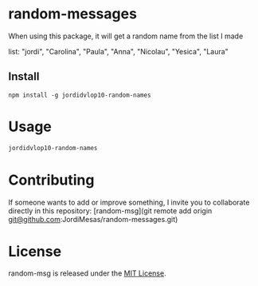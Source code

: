 # random-messages

When using this package, it will get a random name from the list I made

list:
    "jordi",
    "Carolina",
    "Paula",
    "Anna",
    "Nicolau",
    "Yesica",
    "Laura"

## Install

```npm
npm install -g jordidvlop10-random-names
```

# Usage

```bash
jordidvlop10-random-names
```

# Contributing
If someone wants to add or improve something, I invite you to collaborate directly in this repository: [random-msg](git remote add origin git@github.com:JordiMesas/random-messages.git)

# License
random-msg is released under the [MIT License](https://opensource.org/licenses/MIT).